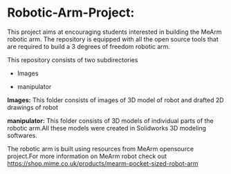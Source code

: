 # Robotic-Arm-Project:

This project aims at encouraging students interested in building the MeArm robotic arm. The repository is equipped with all the open source tools that are required to build a 3 degrees of freedom robotic arm.

This repository consists of two subdirectories

- Images

- manipulator

**Images:**
This folder consists of images of 3D model of robot and drafted 2D drawings of robot

**manipulator:**
This folder consists of 3D models of individual parts of the robotic arm.All these models were created in Solidworks 3D modeling softwares.

The robotic arm is built using resources from MeArm opensource project.For more information on MeArm robot check out
https://shop.mime.co.uk/products/mearm-pocket-sized-robot-arm
